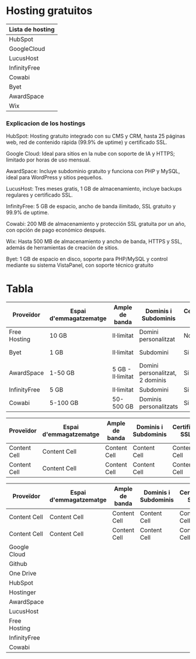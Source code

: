 # Hosting gratuitos
 |Lista de hosting |  
| ----------- | 
|    HubSpot  |  
| GoogleCloud | 
| LucusHost   |
| InfinityFree|
| Cowabi      |   
|  Byet       |  
| AwardSpace  | 
| Wix         |

### Explicacion de los hostings 

HubSpot: Hosting gratuito integrado con su CMS y CRM, hasta 25 páginas web, red de contenido rápida (99.9% de uptime) y certificado SSL.

Google Cloud: Ideal para sitios en la nube con soporte de IA y HTTPS; limitado por horas de uso mensual.

AwardSpace: Incluye subdominio gratuito y funciona con PHP y MySQL, ideal para WordPress y sitios pequeños.

LucusHost: Tres meses gratis, 1 GB de almacenamiento, incluye backups regulares y certificado SSL.

InfinityFree: 5 GB de espacio, ancho de banda ilimitado, SSL gratuito y 99.9% de uptime.

Cowabi: 200 MB de almacenamiento y protección SSL gratuita por un año, con opción de pago económico después.

Wix: Hasta 500 MB de almacenamiento y ancho de banda, HTTPS y SSL, además de herramientas de creación de sitios.

Byet: 1 GB de espacio en disco, soporte para PHP/MySQL y control mediante su sistema VistaPanel, con soporte técnico gratuito

# Tabla


| Proveïdor  | Espai d'emmagatzematge | Ample de banda  | Dominis i Subdominis | Certificat SSL  | Publicitat | Altres Característiques | Enllaç |
| ------------- | ------------- | ------------- | ------------- | ------------- | ------------- | ------------- | ------------- |
| Free Hosting | 10 GB             | Il·limitat            | Domini personalitzat| No         | No         | MySQL, cPanel, FTP   | [Enllaç](https://www.freehosting.com/) |
| Byet          | 1 GB             | Il·limitat         | Subdomini            | Si         | No         | MySQL, PHP Support    | [Enllaç](https://byet.host/) |
| AwardSpace    | 1-50 GB	| 5 GB - Il·limitat	| Domini personalitzat, 2 dominis| Si              | No        | MySQL, PostgreSQL | [Enllaç](https://www.awardspace.com/) |
| InfinityFree  | 5 GB              | Il·limitat	      | Subdomini              | Si         | No         | MySQL, MariaDB      | [Enllaç](https://www.infinityfree.com/)  |
| Cowabi        | 5-100 GB            | 50-500 GB       | Dominis personalitzats| Si         | Si         | Panel de control Plesk | [Enllaç](https://cowabi.com/)  |


| Proveïdor  | Espai d'emmagatzematge | Ample de banda  | Dominis i Subdominis | Certificat SSL  | Publicitat | Altres Característiques | Enllaç |
| ------------- | ------------- | ------------- | ------------- | ------------- | ------------- | ------------- | ------------- |
| Content Cell  | Content Cell  | Content Cell  | Content Cell  | Content Cell  | Content Cell  | Content Cell  | Content Cell  |
| Content Cell  | Content Cell  | Content Cell  | Content Cell  | Content Cell  | Content Cell  | Content Cell  | Content Cell  |




| Proveïdor  | Espai d'emmagatzematge | Ample de banda  | Dominis i Subdominis | Certificat SSL  | Publicitat | Altres Característiques | Enllaç |
| ------------- | ------------- | ------------- | ------------- | ------------- | ------------- | ------------- | ------------- |
| Content Cell  | Content Cell  | Content Cell  | Content Cell  | Content Cell  | Content Cell  | Content Cell  | Content Cell  |
| Content Cell  | Content Cell  | Content Cell  | Content Cell  | Content Cell  | Content Cell  | Content Cell  | Content Cell  |
| Google Cloud |
| Github |
| One Drive |
| HubSpot |
| Hostinger |
| AwardSpace |
| LucusHost |
| Free Hosting |
| InfinityFree |
| Cowabi |

